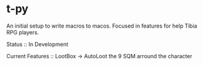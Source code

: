 # t-py
An initial setup to write macros to macos. Focused in features for help Tibia RPG players.



Status :: In Development


Current Features :: LootBox -> AutoLoot the 9 SQM arround the character